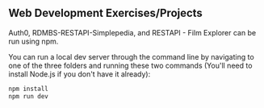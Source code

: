 ## Web Development Exercises/Projects

Auth0, RDMBS-RESTAPI-Simplepedia, and RESTAPI - Film Explorer can be run using npm.

You can run a local dev server through the command line by navigating to one of the three folders and running these two commands (You'll need to install Node.js if you don't have it already):

```bash
npm install
npm run dev
```

